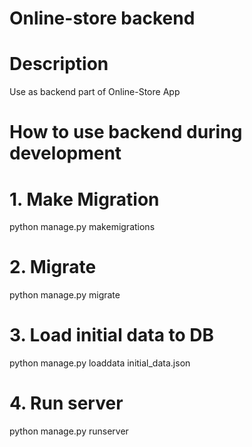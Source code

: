 # Online-store backend

# Description

Use as backend part of Online-Store App

# How to use backend during development

# 1. Make Migration

python manage.py makemigrations

# 2. Migrate

python manage.py migrate

# 3. Load initial data to DB

python manage.py loaddata initial_data.json

# 4. Run server

python manage.py runserver
